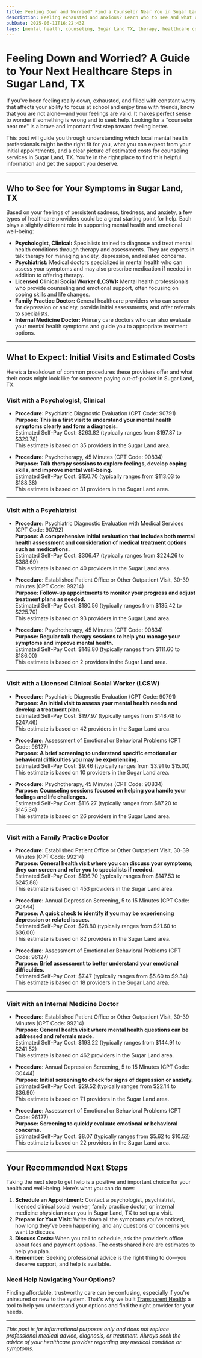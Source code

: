 ```yaml
---
title: Feeling Down and Worried? Find a Counselor Near You in Sugar Land, TX  
description: Feeling exhausted and anxious? Learn who to see and what counseling costs look like near Sugar Land, TX to take your next caring step.  
pubDate: 2025-06-11T16:22:43Z
tags: [mental health, counseling, Sugar Land TX, therapy, healthcare costs, emotional wellbeing]  
---
```


# Feeling Down and Worried? A Guide to Your Next Healthcare Steps in Sugar Land, TX

If you've been feeling really down, exhausted, and filled with constant worry that affects your ability to focus at school and enjoy time with friends, know that you are not alone—and your feelings are valid. It makes perfect sense to wonder if something is wrong and to seek help. Looking for a "counselor near me" is a brave and important first step toward feeling better.

This post will guide you through understanding which local mental health professionals might be the right fit for you, what you can expect from your initial appointments, and a clear picture of estimated costs for counseling services in Sugar Land, TX. You’re in the right place to find this helpful information and get the support you deserve.

---

## Who to See for Your Symptoms in Sugar Land, TX

Based on your feelings of persistent sadness, tiredness, and anxiety, a few types of healthcare providers could be a great starting point for help. Each plays a slightly different role in supporting mental health and emotional well-being:

- **Psychologist, Clinical:** Specialists trained to diagnose and treat mental health conditions through therapy and assessments. They are experts in talk therapy for managing anxiety, depression, and related concerns.
- **Psychiatrist:** Medical doctors specialized in mental health who can assess your symptoms and may also prescribe medication if needed in addition to offering therapy.
- **Licensed Clinical Social Worker (LCSW):** Mental health professionals who provide counseling and emotional support, often focusing on coping skills and life changes.
- **Family Practice Doctor:** General healthcare providers who can screen for depression or anxiety, provide initial assessments, and offer referrals to specialists.
- **Internal Medicine Doctor:** Primary care doctors who can also evaluate your mental health symptoms and guide you to appropriate treatment options.

---

## What to Expect: Initial Visits and Estimated Costs

Here’s a breakdown of common procedures these providers offer and what their costs might look like for someone paying out-of-pocket in Sugar Land, TX.

### Visit with a Psychologist, Clinical

- **Procedure:** Psychiatric Diagnostic Evaluation (CPT Code: 90791)  
  **Purpose:** **This is a first visit to understand your mental health symptoms clearly and form a diagnosis.**  
  Estimated Self-Pay Cost: $263.82 (typically ranges from $197.87 to $329.78)  
  This estimate is based on 35 providers in the Sugar Land area.

- **Procedure:** Psychotherapy, 45 Minutes (CPT Code: 90834)  
  **Purpose:** **Talk therapy sessions to explore feelings, develop coping skills, and improve mental well-being.**  
  Estimated Self-Pay Cost: $150.70 (typically ranges from $113.03 to $188.38)  
  This estimate is based on 31 providers in the Sugar Land area.

---

### Visit with a Psychiatrist

- **Procedure:** Psychiatric Diagnostic Evaluation with Medical Services (CPT Code: 90792)  
  **Purpose:** **A comprehensive initial evaluation that includes both mental health assessment and consideration of medical treatment options such as medications.**  
  Estimated Self-Pay Cost: $306.47 (typically ranges from $224.26 to $388.69)  
  This estimate is based on 40 providers in the Sugar Land area.

- **Procedure:** Established Patient Office or Other Outpatient Visit, 30-39 minutes (CPT Code: 99214)  
  **Purpose:** **Follow-up appointments to monitor your progress and adjust treatment plans as needed.**  
  Estimated Self-Pay Cost: $180.56 (typically ranges from $135.42 to $225.70)  
  This estimate is based on 93 providers in the Sugar Land area.

- **Procedure:** Psychotherapy, 45 Minutes (CPT Code: 90834)  
  **Purpose:** **Regular talk therapy sessions to help you manage your symptoms and improve mental health.**  
  Estimated Self-Pay Cost: $148.80 (typically ranges from $111.60 to $186.00)  
  This estimate is based on 2 providers in the Sugar Land area.

---

### Visit with a Licensed Clinical Social Worker (LCSW)

- **Procedure:** Psychiatric Diagnostic Evaluation (CPT Code: 90791)  
  **Purpose:** **An initial visit to assess your mental health needs and develop a treatment plan.**  
  Estimated Self-Pay Cost: $197.97 (typically ranges from $148.48 to $247.46)  
  This estimate is based on 42 providers in the Sugar Land area.

- **Procedure:** Assessment of Emotional or Behavioral Problems (CPT Code: 96127)  
  **Purpose:** **A brief screening to understand specific emotional or behavioral difficulties you may be experiencing.**  
  Estimated Self-Pay Cost: $9.46 (typically ranges from $3.91 to $15.00)  
  This estimate is based on 10 providers in the Sugar Land area.

- **Procedure:** Psychotherapy, 45 Minutes (CPT Code: 90834)  
  **Purpose:** **Counseling sessions focused on helping you handle your feelings and life challenges.**  
  Estimated Self-Pay Cost: $116.27 (typically ranges from $87.20 to $145.34)  
  This estimate is based on 26 providers in the Sugar Land area.

---

### Visit with a Family Practice Doctor

- **Procedure:** Established Patient Office or Other Outpatient Visit, 30-39 Minutes (CPT Code: 99214)  
  **Purpose:** **General health visit where you can discuss your symptoms; they can screen and refer you to specialists if needed.**  
  Estimated Self-Pay Cost: $196.70 (typically ranges from $147.53 to $245.88)  
  This estimate is based on 453 providers in the Sugar Land area.

- **Procedure:** Annual Depression Screening, 5 to 15 Minutes (CPT Code: G0444)  
  **Purpose:** **A quick check to identify if you may be experiencing depression or related issues.**  
  Estimated Self-Pay Cost: $28.80 (typically ranges from $21.60 to $36.00)  
  This estimate is based on 82 providers in the Sugar Land area.

- **Procedure:** Assessment of Emotional or Behavioral Problems (CPT Code: 96127)  
  **Purpose:** **Brief assessment to better understand your emotional difficulties.**  
  Estimated Self-Pay Cost: $7.47 (typically ranges from $5.60 to $9.34)  
  This estimate is based on 18 providers in the Sugar Land area.

---

### Visit with an Internal Medicine Doctor

- **Procedure:** Established Patient Office or Other Outpatient Visit, 30-39 Minutes (CPT Code: 99214)  
  **Purpose:** **General health visit where mental health questions can be addressed and referrals made.**  
  Estimated Self-Pay Cost: $193.22 (typically ranges from $144.91 to $241.52)  
  This estimate is based on 462 providers in the Sugar Land area.

- **Procedure:** Annual Depression Screening, 5 to 15 Minutes (CPT Code: G0444)  
  **Purpose:** **Initial screening to check for signs of depression or anxiety.**  
  Estimated Self-Pay Cost: $29.52 (typically ranges from $22.14 to $36.90)  
  This estimate is based on 71 providers in the Sugar Land area.

- **Procedure:** Assessment of Emotional or Behavioral Problems (CPT Code: 96127)  
  **Purpose:** **Screening to quickly evaluate emotional or behavioral concerns.**  
  Estimated Self-Pay Cost: $8.07 (typically ranges from $5.62 to $10.52)  
  This estimate is based on 22 providers in the Sugar Land area.

---

## Your Recommended Next Steps

Taking the next step to get help is a positive and important choice for your health and well-being. Here’s what you can do now:

1. **Schedule an Appointment:** Contact a psychologist, psychiatrist, licensed clinical social worker, family practice doctor, or internal medicine physician near you in Sugar Land, TX to set up a visit.
2. **Prepare for Your Visit:** Write down all the symptoms you’ve noticed, how long they’ve been happening, and any questions or concerns you want to discuss.
3. **Discuss Costs:** When you call to schedule, ask the provider’s office about fees and payment options. The costs shared here are estimates to help you plan.
4. **Remember:** Seeking professional advice is the right thing to do—you deserve support, and help is available.

### Need Help Navigating Your Options?

Finding affordable, trustworthy care can be confusing, especially if you're uninsured or new to the system. That's why we built [Transparent Health](https://transparenthealth.ai): a tool to help you understand your options and find the right provider for your needs. 

---

*This post is for informational purposes only and does not replace professional medical advice, diagnosis, or treatment. Always seek the advice of your healthcare provider regarding any medical condition or symptoms.*